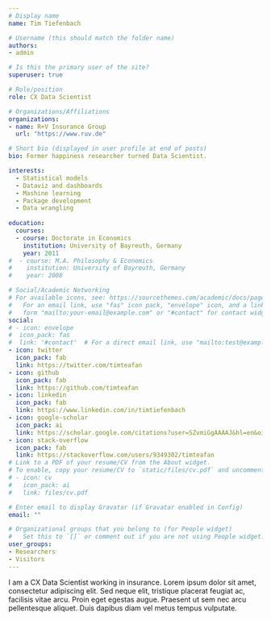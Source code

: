 ```yaml
---
# Display name
name: Tim Tiefenbach

# Username (this should match the folder name)
authors:
- admin

# Is this the primary user of the site?
superuser: true

# Role/position
role: CX Data Scientist

# Organizations/Affiliations
organizations:
- name: R+V Insurance Group
  url: "https://www.ruv.de"

# Short bio (displayed in user profile at end of posts)
bio: Former happiness researcher turned Data Scientist.

interests:
  - Statistical models
  - Dataviz and dashboards
  - Mashine learning
  - Package development
  - Data wrangling
    
education:
  courses:
  - course: Doctorate in Economics
    institution: University of Bayreuth, Germany
    year: 2011
#  - course: M.A. Philosophy & Economics
#    institution: University of Bayreuth, Germany
#    year: 2008

# Social/Academic Networking
# For available icons, see: https://sourcethemes.com/academic/docs/page-builder/#icons
#   For an email link, use "fas" icon pack, "envelope" icon, and a link in the
#   form "mailto:your-email@example.com" or "#contact" for contact widget.
social:
# - icon: envelope
#  icon_pack: fas
#  link: '#contact'  # For a direct email link, use "mailto:test@example.org".
- icon: twitter
  icon_pack: fab
  link: https://twitter.com/timteafan
- icon: github
  icon_pack: fab
  link: https://github.com/timteafan
- icon: linkedin
  icon_pack: fab
  link: https://www.linkedin.com/in/timtiefenbach
- icon: google-scholar
  icon_pack: ai
  link: https://scholar.google.com/citations?user=SZvmiGgAAAAJ&hl=en&oi=ao
- icon: stack-overflow
  icon_pack: fab
  link: https://stackoverflow.com/users/9349302/timteafan
# Link to a PDF of your resume/CV from the About widget.
# To enable, copy your resume/CV to `static/files/cv.pdf` and uncomment the lines below.
# - icon: cv
#   icon_pack: ai
#   link: files/cv.pdf

# Enter email to display Gravatar (if Gravatar enabled in Config)
email: ""

# Organizational groups that you belong to (for People widget)
#   Set this to `[]` or comment out if you are not using People widget.
user_groups:
- Researchers
- Visitors
---
```


I am a CX Data Scientist working in insurance. Lorem ipsum dolor sit amet, consectetur adipiscing elit. Sed neque elit, tristique placerat feugiat ac, facilisis vitae arcu. Proin eget egestas augue. Praesent ut sem nec arcu pellentesque aliquet. Duis dapibus diam vel metus tempus vulputate.
